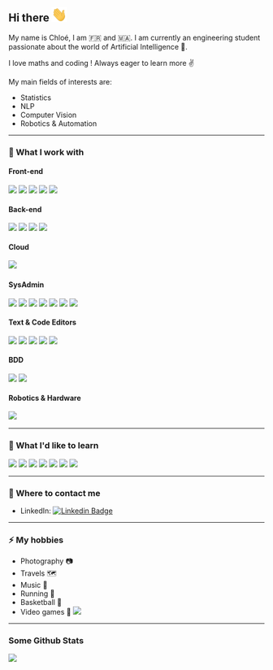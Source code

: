 ## Hi there <img src="https://raw.githubusercontent.com/chloeskt/chloeskt/main/wave.gif" width="30px">

My name is Chloé, I am 🇫🇷 and 🇲🇦. I am currently an engineering student passionate about the world of Artificial Intelligence 🤖. 

I love maths and coding ! Always eager to learn more ✌️

My main fields of interests are:
- Statistics
- NLP
- Computer Vision
- Robotics & Automation

---
### 🔭 What I work with 

#### Front-end


![](https://img.shields.io/badge/Web-HTML-informational?style=flat&logo=html5&logoColor=white&color=red)
![](https://img.shields.io/badge/Web-CSS-informational?style=flat&logo=css3&logoColor=white&color=orange)
![](https://img.shields.io/badge/Web-JavaScript-informational?style=flat&logo=javascript&logoColor=white&color=f1e05a)
![](https://img.shields.io/badge/Web-Dash_Plotly-informational?style=flat&logo=plotly&logoColor=white&color=007ACC)
![](https://img.shields.io/badge/Web-React_Native-informational?style=flat&logo=react&logoColor=white&color=61dafb)

#### Back-end

![](https://img.shields.io/badge/Code-Python-informational?style=flat&logo=python&logoColor=white&color=3675aa)
![](https://img.shields.io/badge/Code-R-informational?style=flat&logo=R&logoColor=white&color=A8A4A3)
![](https://img.shields.io/badge/Tools-FastAPI-informational?style=flat&logo=fastapi&logoColor=white&color=009688)
![](https://img.shields.io/badge/Tools-Flask-informational?style=flat&logo=flask&logoColor=white&color=black)


#### Cloud

![](https://img.shields.io/badge/Cloud-Heroku-informational?style=flat&logo=heroku&logoColor=white&color=430098)

#### SysAdmin

![](https://img.shields.io/badge/Tools-Docker-informational?style=flat&logo=docker&logoColor=white&color=2496ED)
![](https://img.shields.io/badge/Tools-Git-informational?style=flat&logo=git&logoColor=white&color=35495e)
![](https://img.shields.io/badge/Tools-Ansible-informational?style=flat&logo=ansible&logoColor=white&color=CC342D)
![](https://img.shields.io/badge/Shell-Bash-informational?style=flat&logo=gnu-bash&logoColor=white&color=4A4A55)
![](https://img.shields.io/badge/OS-Linux-informational?style=flat&logo=linux&logoColor=white&color=black)
![](https://img.shields.io/badge/OS-MacOS-informational?style=flat&logo=apple&logoColor=white&color=white)
![](https://img.shields.io/badge/OS-Windows-informational?style=flat&logo=windows&logoColor=white&color=blue)

#### Text & Code Editors

![](https://img.shields.io/badge/Editor-PyCharm-informational?style=flat&logo=pycharm&logoColor=white&color=green)
![](https://img.shields.io/badge/Editor-IntelliJ_IDEA-informational?style=flat&logo=intellij-idea&logoColor=white&color=purple)
![](https://img.shields.io/badge/Editor-VSCode-informational?style=flat&logo=visual-studio-code&logoColor=white&color=1182c2)
![](https://img.shields.io/badge/Editor-LaTeX-informational?style=flat&logo=latex&logoColor=white&color=008080)
![](https://img.shields.io/badge/Editor-Markdown-informational?style=flat&logo=markdown&logoColor=white&color=404D59)

#### BDD

![](https://img.shields.io/badge/Data-SQLite-informational?style=flat&logo=sqlite&logoColor=white&color=07405e)
![](https://img.shields.io/badge/Data-Mongo_DB-informational?style=flat&logo=mongodb&logoColor=white&color=4ea94b)

#### Robotics & Hardware

![](https://img.shields.io/badge/Toy-Raspberry_Pi-informational?style=flat&logo=Raspberry-Pi&logoColor=white&color=C51A4A)

---
### 🌱 What I'd like to learn

![](https://img.shields.io/badge/Code-Golang-informational?style=flat&logo=go&logoColor=white&color=00add8)
![](https://img.shields.io/badge/Code-Java-informational?style=flat&logo=java&logoColor=white&color=orange)
![](https://img.shields.io/badge/Code-C%2B%2B-informational?style=flat&logo=c%2B%2B&logoColor=white&color=00599C)
![](https://img.shields.io/badge/Tools-Kubernetes-informational?style=flat&logo=kubernetes&logoColor=white&color=316ce6)
![](https://img.shields.io/badge/Web-Angular-informational?style=flat&logo=angular&logoColor=white&color=DD0031)
![](https://img.shields.io/badge/Tools-Node.JS-informational?style=flat&logo=node.js&logoColor=white&color=43853D)
![](https://img.shields.io/badge/Data-PostgreSQL-informational?style=flat&logo=postgresql&logoColor=white&color=2bbc8a)


---
### 💬 Where to contact me 

- LinkedIn: [![Linkedin Badge](https://img.shields.io/badge/-chloe_sekkat-blue?style=flat&logo=Linkedin&logoColor=white&link=https://www.linkedin.com/in/chloe-sekkat/)](https://www.linkedin.com/in/chloe-sekkat/)
---
### ⚡ My hobbies

- Photography 📷
- Travels 🗺
- Music 🎹
- Running 🏃‍
- Basketball 🏀
- Video games 👾 ![](https://img.shields.io/badge/PlayStation-003791?style=flat&logo=playstation&logoColor=white)
---
### Some Github Stats

<p>
  <img height="180em" src="https://github-readme-stats.vercel.app/api?username=chloeskt&show_icons=true&hide_border=true&&count_private=true&include_all_commits=true" />
</p>
